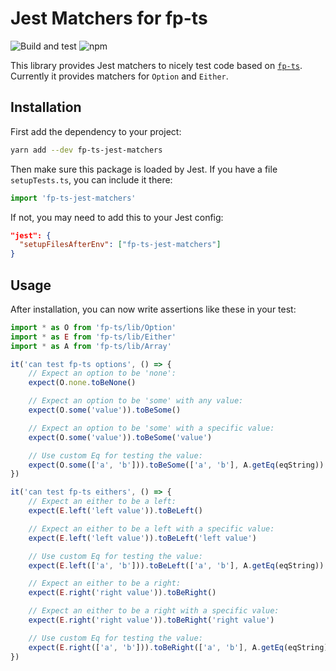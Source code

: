 # Jest Matchers for fp-ts

![Build and test](https://github.com/svdo/fp-ts-jest-matchers/workflows/Build%20and%20test/badge.svg)
![npm](https://img.shields.io/npm/v/fp-ts-jest-matchers)

This library provides Jest matchers to nicely test code based on
[`fp-ts`][fp-ts]. Currently it provides matchers for `Option` and `Either`.

## Installation

First add the dependency to your project:

```bash
yarn add --dev fp-ts-jest-matchers
```

Then make sure this package is loaded by Jest. If you have a file
`setupTests.ts`, you can include it there:

```typescript
import 'fp-ts-jest-matchers'
```

If not, you may need to add this to your Jest config:

```json
"jest": {
  "setupFilesAfterEnv": ["fp-ts-jest-matchers"]
}
```

## Usage

After installation, you can now write assertions like these in your test:

```typescript
import * as O from 'fp-ts/lib/Option'
import * as E from 'fp-ts/lib/Either'
import * as A from 'fp-ts/lib/Array'

it('can test fp-ts options', () => {
    // Expect an option to be 'none':
    expect(O.none.toBeNone()

    // Expect an option to be 'some' with any value:
    expect(O.some('value')).toBeSome()

    // Expect an option to be 'some' with a specific value:
    expect(O.some('value')).toBeSome('value')

    // Use custom Eq for testing the value:
    expect(O.some(['a', 'b'])).toBeSome(['a', 'b'], A.getEq(eqString))
})

it('can test fp-ts eithers', () => {
    // Expect an either to be a left:
    expect(E.left('left value')).toBeLeft()

    // Expect an either to be a left with a specific value:
    expect(E.left('left value')).toBeLeft('left value')

    // Use custom Eq for testing the value:
    expect(E.left(['a', 'b'])).toBeLeft(['a', 'b'], A.getEq(eqString))

    // Expect an either to be a right:
    expect(E.right('right value')).toBeRight()

    // Expect an either to be a right with a specific value:
    expect(E.right('right value')).toBeRight('right value')

    // Use custom Eq for testing the value:
    expect(E.right(['a', 'b'])).toBeRight(['a', 'b'], A.getEq(eqString))
})
```

[fp-ts]: https://gcanti.github.io/fp-ts/
